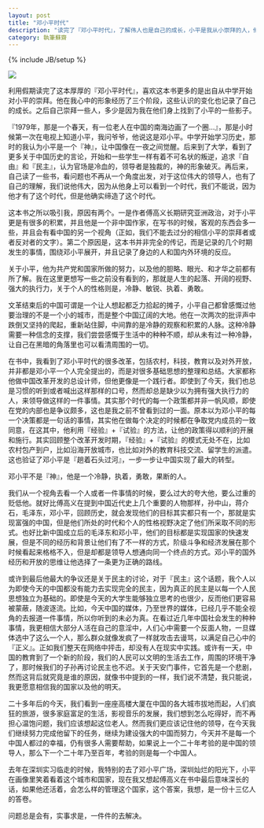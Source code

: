 ```yaml
---
layout: post
title: "邓小平时代"
description: "读完了『邓小平时代』，了解伟人也是自己的成长，小平是我从小崇拜的人，他的视野和强大的执行力，一步一步帮助中国实现了最伟大的转型。"
category: 執筆蘇齋
---
```

{% include JB/setup %}

<img src="http://img3.douban.com/lpic/s24516687.jpg">


利用假期读完了这本厚厚的『邓小平时代』，喜欢这本书更多的是出自从中学开始对小平的崇拜。他在我心中的形象经历了三个阶段，这些认识的变化也记录了自己的成长。之后自己崇拜一些人，多少是因为我在他们身上找到了小平的一些影子。

『1979年，那是一个春天，有一位老人在中国的南海边画了一个圈…』，那是小时候第一次在电视上知道小平，我问爷爷，他说这是邓小平。中学开始学习历史，那时的我认为小平是一个『神』，让中国像在一夜之间觉醒。后来到了大学，看到了更多关于中国历史的言论，开始和一些学生一样有着不可名状的叛逆，追求『自由』和『民主』，认为官场是冷血的，领导者是独裁的，神的形象破灭。再后来，自己读了一些书，看问题也不再从一个角度出发，对于这位伟大的领导人，也有了自己的理解，我们说他伟大，因为从他身上可以看到一个时代，我们不能说，因为他才有了这个时代，但是他确实缔造了这个时代。

这本书之所以吸引我，原因有两个。一是作者傅高义长期研究亚洲政治，对于小平更是有很多的积累，并且他是一个非中国作家，在写书的时候，客观的东西会多一些，并且会有看中国的另一个视角（正如，我们不能去过分的相信小平的崇拜者或者反对者的文字）。第二个原因是，这本书并非完全的传记，而是记录的几个时期发生的事情，围绕邓小平展开，并且记录了身边的人和国内外环境的反应。

关于小平，他为共产党和国家所做的努力，以及他的胆略、眼光、和才华之前都有所了解。我在这里更想写一些之前没有看到的，那就是人生的起落、开阔的视野、强大的执行力，关于个人的性格则是，冷静、敏锐、执着、勇敢。

文革结束后的中国可谓是一个让人想起都乏力拾起的摊子，小平自己都曾感慨过他要治理的不是一个小的城市，而是整个中国辽阔的大地。他在一次两次的批评声中跌倒又坚持的爬起，重新站住脚，中间靠的是冷静的观察和积累的人脉。这种冷静需要一种信念的支撑，我们尝尝感慨于生活中的种种不顺，却从未有过一种冷静，让自己在黑暗的角落里也可以看清周围的一切。

在书中，我看到了邓小平时代的很多改革，包括农村，科技，教育以及对外开放，并非都是邓小平一个人完全提出的，而是对很多基础思想的整理和总结。大家都称他做中国改革开发的总设计师，但他更像是一个践行者。即使到了今天，我们也总是习惯的听到或者喊出这样那样的口号，然而却总是缺少以为拥有强大执行力的人，来领导做这样的一件事情。其实那个时代的每一个政策都并非一帆风顺，即使在党的内部也是争议颇多，这也是我之前不曾看到过的一面。原本以为邓小平的每一个决策都是一句话的事情，其实他在做每个决定的时候都在争取党内成员的一致同意，在这其中，他利用『经验』+『试验』的方法，让他的政策得以顺利的开展和施行。其实回顾整个改革开发时期，『经验』+『试验』的模式无处不在，比如农村包产到户，比如沿海开放城市，也比如对外的教育科技交流、留学生的派遣。这也验证了邓小平是『趟着石头过河』，一步一步让中国实现了最大的转型。

邓小平不是『神』，他是一个冷静，执着，勇敢，果断的人。

我们从一个视角去看一个人或者一件事情的时候，要么过大的夸大他，要么过重的贬低他。就好比傅高义在提到中国近代史上几个重要的人物那样，孙中山，蒋介石，毛泽东，邓小平，回顾历史，就会发现他们的目标其实都只有一个，那就是实现富强的中国，但是他们所处的时代和个人的性格视野决定了他们所采取不同的形式。也好比新中国成立后的毛泽东和邓小平，他们的目标都是实现国家的快速发展，但是不同的经历和背景让他们有了不一样的方式，阶级斗争和经济发展在那个时候看起来格格不入，但是却都是领导人想通向同一个终点的方式。邓小平的国外经历和开放的思维让他选择了一条更为正确的路线。

或许到最后他最大的争议还是关于民主的讨论，对于『民主』这个话题，我个人以为即使今天的中国都没有能力去实现完全的民主，因为真正的民主是以每一个人民思想独立为基础的。即使是今天的大学生能够独立思考的也很少，反而他们更容易被蒙蔽，随波逐流。比如，今天中国的媒体，乃至世界的媒体，已经几乎不能全视角的去报道一件事情，所以你听到的未必为真。在看过近几年中国社会发生的种种事情，我更相信大部分人活在自己的意淫中，人们心中需要一个反面人物，一旦媒体选中了这么一个人，那么群众就像发疯了一样就攻击去谩骂，以满足自己心中的『正义』。正如我们整天在网络中抨击，却没有人在现实中实践。或许有一天，中国的教育到了一个新的阶段，我们的人民可以文明的生活去工作，周围的环境干净了，那时候我们的子孙再讨论民主也不迟。关于天安门事件，它首先是一个悲剧，然而这背后就究竟是谁的原因，就像书中提到的一样，我们说不清楚，我只能说，我更愿意相信我的国家以及他的明天。

二十多年后的今天，我们看到一座座高楼大厦在中国的各大城市拔地而起，人们疯狂的旅游，很多家庭富足的生活，影视音乐的发展，我们想到怎么吃得好，而不再担心温饱问题，我们应该想起这位老人。然而我们更应该记住他的领导，在今天我们继续努力完成他留下的任务，继续为建设强大的中国而努力，今天并不是每一个中国人都过的幸福，仍有很多人需要帮助，如果说上一个二十年考验的是中国的领导人，那么下一个二十年乃至百年，考验的则是每一个中国人。

去年在深圳实习临走的时候，我特别的去了邓小平广场，深圳灿烂的阳光下，小平在画像里笑着看着这个城市和国家，现在我又想起傅高义在书中最后意味深长的话，如果他还活着，会怎么样的管理这个国家，这个答案，我想，是一份十三亿人的答卷。


问题总是会有，实事求是，一件件的去解决。